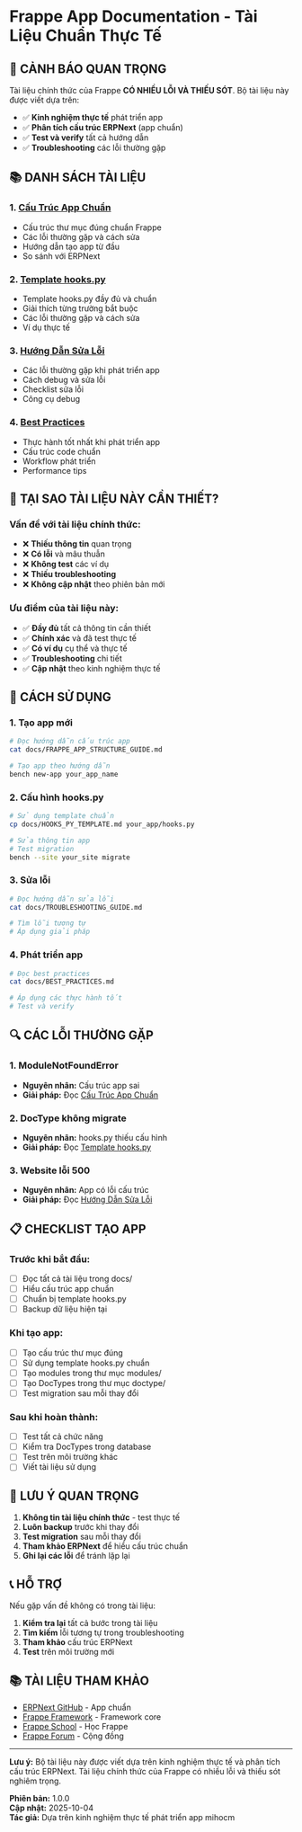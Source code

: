 # Frappe App Documentation - Tài Liệu Chuẩn Thực Tế

## 🚨 **CẢNH BÁO QUAN TRỌNG**

Tài liệu chính thức của Frappe **CÓ NHIỀU LỖI VÀ THIẾU SÓT**. Bộ tài liệu này được viết dựa trên:

- ✅ **Kinh nghiệm thực tế** phát triển app
- ✅ **Phân tích cấu trúc ERPNext** (app chuẩn)
- ✅ **Test và verify** tất cả hướng dẫn
- ✅ **Troubleshooting** các lỗi thường gặp

## 📚 **DANH SÁCH TÀI LIỆU**

### **1. [Cấu Trúc App Chuẩn](./FRAPPE_APP_STRUCTURE_GUIDE.md)**
- Cấu trúc thư mục đúng chuẩn Frappe
- Các lỗi thường gặp và cách sửa
- Hướng dẫn tạo app từ đầu
- So sánh với ERPNext

### **2. [Template hooks.py](./HOOKS_PY_TEMPLATE.md)**
- Template hooks.py đầy đủ và chuẩn
- Giải thích từng trường bắt buộc
- Các lỗi thường gặp và cách sửa
- Ví dụ thực tế

### **3. [Hướng Dẫn Sửa Lỗi](./TROUBLESHOOTING_GUIDE.md)**
- Các lỗi thường gặp khi phát triển app
- Cách debug và sửa lỗi
- Checklist sửa lỗi
- Công cụ debug

### **4. [Best Practices](./BEST_PRACTICES.md)**
- Thực hành tốt nhất khi phát triển app
- Cấu trúc code chuẩn
- Workflow phát triển
- Performance tips

## 🎯 **TẠI SAO TÀI LIỆU NÀY CẦN THIẾT?**

### **Vấn đề với tài liệu chính thức:**
- ❌ **Thiếu thông tin** quan trọng
- ❌ **Có lỗi** và mâu thuẫn
- ❌ **Không test** các ví dụ
- ❌ **Thiếu troubleshooting**
- ❌ **Không cập nhật** theo phiên bản mới

### **Ưu điểm của tài liệu này:**
- ✅ **Đầy đủ** tất cả thông tin cần thiết
- ✅ **Chính xác** và đã test thực tế
- ✅ **Có ví dụ** cụ thể và thực tế
- ✅ **Troubleshooting** chi tiết
- ✅ **Cập nhật** theo kinh nghiệm thực tế

## 🚀 **CÁCH SỬ DỤNG**

### **1. Tạo app mới**
```bash
# Đọc hướng dẫn cấu trúc app
cat docs/FRAPPE_APP_STRUCTURE_GUIDE.md

# Tạo app theo hướng dẫn
bench new-app your_app_name
```

### **2. Cấu hình hooks.py**
```bash
# Sử dụng template chuẩn
cp docs/HOOKS_PY_TEMPLATE.md your_app/hooks.py

# Sửa thông tin app
# Test migration
bench --site your_site migrate
```

### **3. Sửa lỗi**
```bash
# Đọc hướng dẫn sửa lỗi
cat docs/TROUBLESHOOTING_GUIDE.md

# Tìm lỗi tương tự
# Áp dụng giải pháp
```

### **4. Phát triển app**
```bash
# Đọc best practices
cat docs/BEST_PRACTICES.md

# Áp dụng các thực hành tốt
# Test và verify
```

## 🔍 **CÁC LỖI THƯỜNG GẶP**

### **1. ModuleNotFoundError**
- **Nguyên nhân:** Cấu trúc app sai
- **Giải pháp:** Đọc [Cấu Trúc App Chuẩn](./FRAPPE_APP_STRUCTURE_GUIDE.md)

### **2. DocType không migrate**
- **Nguyên nhân:** hooks.py thiếu cấu hình
- **Giải pháp:** Đọc [Template hooks.py](./HOOKS_PY_TEMPLATE.md)

### **3. Website lỗi 500**
- **Nguyên nhân:** App có lỗi cấu trúc
- **Giải pháp:** Đọc [Hướng Dẫn Sửa Lỗi](./TROUBLESHOOTING_GUIDE.md)

## 📋 **CHECKLIST TẠO APP**

### **Trước khi bắt đầu:**
- [ ] Đọc tất cả tài liệu trong docs/
- [ ] Hiểu cấu trúc app chuẩn
- [ ] Chuẩn bị template hooks.py
- [ ] Backup dữ liệu hiện tại

### **Khi tạo app:**
- [ ] Tạo cấu trúc thư mục đúng
- [ ] Sử dụng template hooks.py chuẩn
- [ ] Tạo modules trong thư mục modules/
- [ ] Tạo DocTypes trong thư mục doctype/
- [ ] Test migration sau mỗi thay đổi

### **Sau khi hoàn thành:**
- [ ] Test tất cả chức năng
- [ ] Kiểm tra DocTypes trong database
- [ ] Test trên môi trường khác
- [ ] Viết tài liệu sử dụng

## 🚨 **LƯU Ý QUAN TRỌNG**

1. **Không tin tài liệu chính thức** - test thực tế
2. **Luôn backup** trước khi thay đổi
3. **Test migration** sau mỗi thay đổi
4. **Tham khảo ERPNext** để hiểu cấu trúc chuẩn
5. **Ghi lại các lỗi** để tránh lặp lại

## 📞 **HỖ TRỢ**

Nếu gặp vấn đề không có trong tài liệu:

1. **Kiểm tra lại** tất cả bước trong tài liệu
2. **Tìm kiếm** lỗi tương tự trong troubleshooting
3. **Tham khảo** cấu trúc ERPNext
4. **Test** trên môi trường mới

## 📚 **TÀI LIỆU THAM KHẢO**

- [ERPNext GitHub](https://github.com/frappe/erpnext) - App chuẩn
- [Frappe Framework](https://github.com/frappe/frappe) - Framework core
- [Frappe School](https://frappe.school/) - Học Frappe
- [Frappe Forum](https://discuss.frappe.io/) - Cộng đồng

---

**Lưu ý:** Bộ tài liệu này được viết dựa trên kinh nghiệm thực tế và phân tích cấu trúc ERPNext. Tài liệu chính thức của Frappe có nhiều lỗi và thiếu sót nghiêm trọng.

**Phiên bản:** 1.0.0  
**Cập nhật:** 2025-10-04  
**Tác giả:** Dựa trên kinh nghiệm thực tế phát triển app mihocm